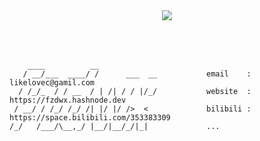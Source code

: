 
<div align="center">
    <img src="https://user-images.githubusercontent.com/65269574/177021515-71aa6c94-7d68-4e12-a191-8d6cc73b8a83.gif">
</div>

<!--
<div align="center">
    <a href="https://www.yuque.com/docs/share/d8ac0669-adcf-4b68-8ff2-f54afcd4dd84">求职</a>
</div>
-->

<br>
<br>
<br>

```code
    ____          __                                                                                
   / __/___  ____/ /      ___  __           email    : likelovec@gamil.com                            
  / /_/_  / / __  / | /| / / |/_/           website  : https://fzdwx.hashnode.dev                     
 / __/ / /_/ /_/ /| |/ |/ />  <             bilibili : https://space.bilibili.com/353383309           
/_/   /___/\__,_/ |__/|__/_/|_|             ...                                   
```
